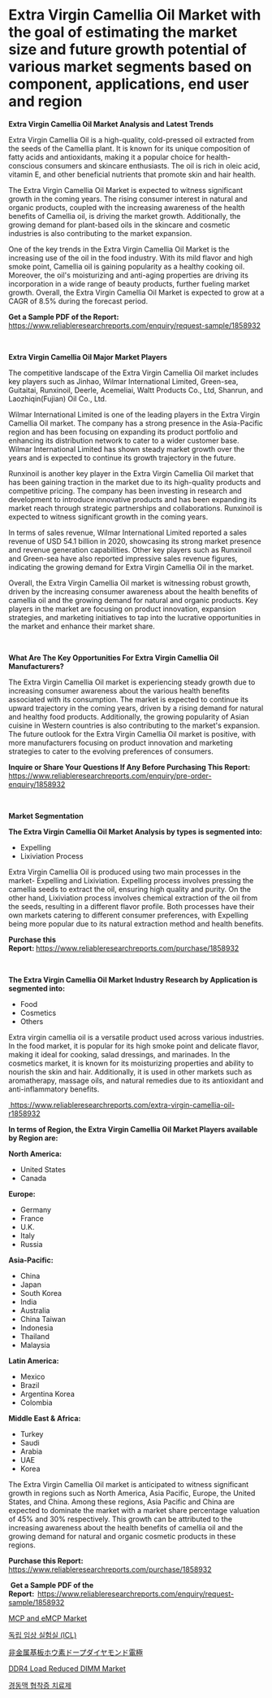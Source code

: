 <p><h1>Extra Virgin Camellia Oil Market with the goal of estimating the market size and future growth potential of various market segments based on component, applications, end user and region</h1></p><p><strong>Extra Virgin Camellia Oil Market Analysis and Latest Trends</strong></p>
<p><p>Extra Virgin Camellia Oil is a high-quality, cold-pressed oil extracted from the seeds of the Camellia plant. It is known for its unique composition of fatty acids and antioxidants, making it a popular choice for health-conscious consumers and skincare enthusiasts. The oil is rich in oleic acid, vitamin E, and other beneficial nutrients that promote skin and hair health.</p><p>The Extra Virgin Camellia Oil Market is expected to witness significant growth in the coming years. The rising consumer interest in natural and organic products, coupled with the increasing awareness of the health benefits of Camellia oil, is driving the market growth. Additionally, the growing demand for plant-based oils in the skincare and cosmetic industries is also contributing to the market expansion.</p><p>One of the key trends in the Extra Virgin Camellia Oil Market is the increasing use of the oil in the food industry. With its mild flavor and high smoke point, Camellia oil is gaining popularity as a healthy cooking oil. Moreover, the oil's moisturizing and anti-aging properties are driving its incorporation in a wide range of beauty products, further fueling market growth. Overall, the Extra Virgin Camellia Oil Market is expected to grow at a CAGR of 8.5% during the forecast period.</p></p>
<p><strong>Get a Sample PDF of the Report:&nbsp;</strong> <a href="https://www.reliableresearchreports.com/enquiry/request-sample/1858932">https://www.reliableresearchreports.com/enquiry/request-sample/1858932</a></p>
<p>&nbsp;</p>
<p><strong>Extra Virgin Camellia Oil Major Market Players</strong></p>
<p><p>The competitive landscape of the Extra Virgin Camellia Oil market includes key players such as Jinhao, Wilmar International Limited, Green-sea, Guitaitai, Runxinoil, Deerle, Acemeliai, Waltt Products Co., Ltd, Shanrun, and Laozhiqin(Fujian) Oil Co., Ltd. </p><p>Wilmar International Limited is one of the leading players in the Extra Virgin Camellia Oil market. The company has a strong presence in the Asia-Pacific region and has been focusing on expanding its product portfolio and enhancing its distribution network to cater to a wider customer base. Wilmar International Limited has shown steady market growth over the years and is expected to continue its growth trajectory in the future.</p><p>Runxinoil is another key player in the Extra Virgin Camellia Oil market that has been gaining traction in the market due to its high-quality products and competitive pricing. The company has been investing in research and development to introduce innovative products and has been expanding its market reach through strategic partnerships and collaborations. Runxinoil is expected to witness significant growth in the coming years.</p><p>In terms of sales revenue, Wilmar International Limited reported a sales revenue of USD 54.1 billion in 2020, showcasing its strong market presence and revenue generation capabilities. Other key players such as Runxinoil and Green-sea have also reported impressive sales revenue figures, indicating the growing demand for Extra Virgin Camellia Oil in the market.</p><p>Overall, the Extra Virgin Camellia Oil market is witnessing robust growth, driven by the increasing consumer awareness about the health benefits of camellia oil and the growing demand for natural and organic products. Key players in the market are focusing on product innovation, expansion strategies, and marketing initiatives to tap into the lucrative opportunities in the market and enhance their market share.</p></p>
<p>&nbsp;</p>
<p><strong>What Are The Key Opportunities For Extra Virgin Camellia Oil Manufacturers?</strong></p>
<p><p>The Extra Virgin Camellia Oil market is experiencing steady growth due to increasing consumer awareness about the various health benefits associated with its consumption. The market is expected to continue its upward trajectory in the coming years, driven by a rising demand for natural and healthy food products. Additionally, the growing popularity of Asian cuisine in Western countries is also contributing to the market's expansion. The future outlook for the Extra Virgin Camellia Oil market is positive, with more manufacturers focusing on product innovation and marketing strategies to cater to the evolving preferences of consumers.</p></p>
<p><strong>Inquire or Share Your Questions If Any Before Purchasing This Report:</strong> <a href="https://www.reliableresearchreports.com/enquiry/pre-order-enquiry/1858932">https://www.reliableresearchreports.com/enquiry/pre-order-enquiry/1858932</a></p>
<p>&nbsp;</p>
<p><strong>Market Segmentation</strong></p>
<p><strong>The Extra Virgin Camellia Oil Market Analysis by types is segmented into:</strong></p>
<p><ul><li>Expelling</li><li>Lixiviation Process</li></ul></p>
<p><p>Extra Virgin Camellia Oil is produced using two main processes in the market- Expelling and Lixiviation. Expelling process involves pressing the camellia seeds to extract the oil, ensuring high quality and purity. On the other hand, Lixiviation process involves chemical extraction of the oil from the seeds, resulting in a different flavor profile. Both processes have their own markets catering to different consumer preferences, with Expelling being more popular due to its natural extraction method and health benefits.</p></p>
<p><strong>Purchase this Report:&nbsp;</strong><a href="https://www.reliableresearchreports.com/purchase/1858932">https://www.reliableresearchreports.com/purchase/1858932</a></p>
<p>&nbsp;</p>
<p><strong>The Extra Virgin Camellia Oil Market Industry Research by Application is segmented into:</strong></p>
<p><ul><li>Food</li><li>Cosmetics</li><li>Others</li></ul></p>
<p><p>Extra virgin camellia oil is a versatile product used across various industries. In the food market, it is popular for its high smoke point and delicate flavor, making it ideal for cooking, salad dressings, and marinades. In the cosmetics market, it is known for its moisturizing properties and ability to nourish the skin and hair. Additionally, it is used in other markets such as aromatherapy, massage oils, and natural remedies due to its antioxidant and anti-inflammatory benefits.</p></p>
<p><a href="https://www.reliableresearchreports.com/extra-virgin-camellia-oil-r1858932">&nbsp;https://www.reliableresearchreports.com/extra-virgin-camellia-oil-r1858932</a></p>
<p><strong>In terms of Region, the Extra Virgin Camellia Oil Market Players available by Region are:</strong></p>
<p>
    <p> <strong> North America: </strong>
        <ul>
            <li>United States</li>
            <li>Canada</li>
        </ul>
        </p> 
    <p> <strong> Europe: </strong>
        <ul>
            <li>Germany</li>
            <li>France</li>
            <li>U.K.</li>
            <li>Italy</li>
            <li>Russia</li>
        </ul>
        </p> 
    <p> <strong> Asia-Pacific: </strong>
        <ul>
            <li>China</li>
            <li>Japan</li>
            <li>South Korea</li>
            <li>India</li>
            <li>Australia</li>
            <li>China Taiwan</li>
            <li>Indonesia</li>
            <li>Thailand</li>
            <li>Malaysia</li>
        </ul>
        </p> 
    <p> <strong> Latin America: </strong>
        <ul>
            <li>Mexico</li>
            <li>Brazil</li>
            <li>Argentina Korea</li>
            <li>Colombia</li>
        </ul>
        </p> 
    <p> <strong> Middle East & Africa: </strong>
        <ul>
            <li>Turkey</li>
            <li>Saudi</li>
            <li>Arabia</li>
            <li>UAE</li>
            <li>Korea</li>
        </ul>
    </p>
    </p>
<p><p>The Extra Virgin Camellia Oil market is anticipated to witness significant growth in regions such as North America, Asia Pacific, Europe, the United States, and China. Among these regions, Asia Pacific and China are expected to dominate the market with a market share percentage valuation of 45% and 30% respectively. This growth can be attributed to the increasing awareness about the health benefits of camellia oil and the growing demand for natural and organic cosmetic products in these regions.</p></p>
<p><strong>Purchase this Report: </strong><a href="https://www.reliableresearchreports.com/purchase/1858932">https://www.reliableresearchreports.com/purchase/1858932</a></p>
<p>&nbsp;<strong>Get a Sample PDF of the Report:&nbsp;&nbsp;</strong><a href="https://www.reliableresearchreports.com/enquiry/request-sample/1858932">https://www.reliableresearchreports.com/enquiry/request-sample/1858932</a></p>
<p><strong></strong></p>
<p><p><a href="https://github.com/FassouRP/Market-Research-Report-List-5/blob/main/mcp-and-emcp-market.md">MCP and eMCP Market</a></p><p><a href="https://github.com/Skyleitney456456/Market-Research-Report-List-2/blob/main/3799751160353.md">독립 임상 실험실 (ICL)</a></p><p><a href="https://github.com/hardee896/Market-Research-Report-List-1/blob/main/2646290150417.md">非金属基板ホウ素ドープダイヤモンド電極</a></p><p><a href="https://github.com/rahu1506/Market-Research-Report-List-4/blob/main/ddr4-load-reduced-dimm-market.md">DDR4 Load Reduced DIMM Market</a></p><p><a href="https://github.com/iansanftyord09878/Market-Research-Report-List-2/blob/main/2745799160354.md">경동맥 협착증 치료제</a></p></p>